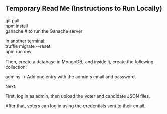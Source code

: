 ## Temporary Read Me (Instructions to Run Locally)

git pull  
npm install  
ganache    # to run the Ganache server  

In another terminal:  
truffle migrate --reset  
npm run dev  

Then, create a database in MongoDB, and inside it, create the following collection:  

admins → Add one entry with the admin's email and password.  

Next:  

First, log in as admin, then upload the voter and candidate JSON files.  

After that, voters can log in using the credentials sent to their email.  

